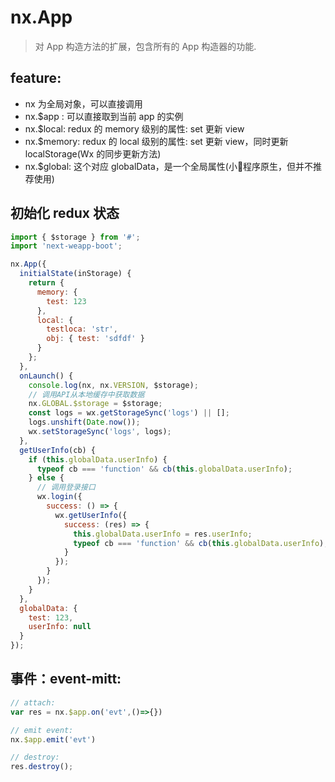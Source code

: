 # nx.App 
> 对 App 构造方法的扩展，包含所有的 App 构造器的功能.

## feature:
- nx 为全局对象，可以直接调用
- nx.$app : 可以直接取到当前 app 的实例
- nx.$local:  redux 的 memory 级别的属性: set 更新 view
- nx.$memory: redux 的 local 级别的属性: set 更新 view，同时更新 localStorage(Wx 的同步更新方法)
- nx.$global: 这个对应 globalData，是一个全局属性(小程序原生，但并不推荐使用)

## 初始化 redux 状态
```js
import { $storage } from '#';
import 'next-weapp-boot';

nx.App({
  initialState(inStorage) {
    return {
      memory: {
        test: 123
      },
      local: {
        testloca: 'str',
        obj: { test: 'sdfdf' }
      }
    };
  },
  onLaunch() {
    console.log(nx, nx.VERSION, $storage);
    // 调用API从本地缓存中获取数据
    nx.GLOBAL.$storage = $storage;
    const logs = wx.getStorageSync('logs') || [];
    logs.unshift(Date.now());
    wx.setStorageSync('logs', logs);
  },
  getUserInfo(cb) {
    if (this.globalData.userInfo) {
      typeof cb === 'function' && cb(this.globalData.userInfo);
    } else {
      // 调用登录接口
      wx.login({
        success: () => {
          wx.getUserInfo({
            success: (res) => {
              this.globalData.userInfo = res.userInfo;
              typeof cb === 'function' && cb(this.globalData.userInfo);
            }
          });
        }
      });
    }
  },
  globalData: {
    test: 123,
    userInfo: null
  }
});
```


## 事件：event-mitt:
```js
// attach:
var res = nx.$app.on('evt',()=>{})

// emit event:
nx.$app.emit('evt')

// destroy:
res.destroy();
```
